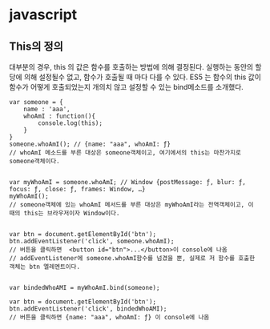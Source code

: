 # javascript

## This의 정의
대부분의 경우, this 의 값은 함수를 호출하는 방법에 의해 결정된다. 실행하는 동안의 할당에 의해 설정될수 없고, 함수가 호출될 때 마다 다를 수 있다. ES5 는 함수의 this 값이 함수가 어떻게 호출되었는지 개의치 않고 설정할 수 있는 bind메소드를 소개했다.
```
var someone = {
    name : 'aaa',
    whoAmI : function(){
        console.log(this);
    }
}
someone.whoAmI(); // {name: "aaa", whoAmI: ƒ}
// whoAmI 메소드를 부른 대상은 someone객체이고, 여기에서의 this는 마찬가지로 someone객체이다.


var myWhoAmI = someone.whoAmI; // Window {postMessage: ƒ, blur: ƒ, focus: ƒ, close: ƒ, frames: Window, …}
myWhoAmI();
// someone객체에 있는 whoAmI 메서드를 부른 대상은 myWhoAmI라는 전역객체이고, 이 때의 this는 브라우저이자 Window이다.


var btn = document.getElementById('btn');
btn.addEventListener('click', someone.whoAmI);
// 버튼을 클릭하면  <button id="btn">...</button>이 console에 나옴
// addEventListener에 someone.whoAmI함수를 넘겼을 뿐, 실제로 저 함수를 호출한 객체는 btn 엘레멘트이다.


var bindedWhoAMI = myWhoAmI.bind(someone);

var btn = document.getElementById('btn');
btn.addEventListener('click', bindedWhoAMI);
// 버튼을 클릭하면 {name: "aaa", whoAmI: ƒ} 이 console에 나옴
```

